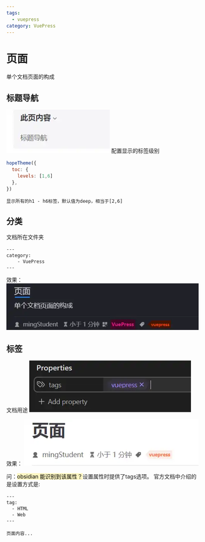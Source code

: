 ```yaml
---
tags:
  - vuepress
category: VuePress
---
```

# 页面
单个文档页面的构成
<!-- more -->
## 标题导航
![](./attachments/页面.webp)
配置显示的标签级别
``` js title:theme.ts
hopeTheme({
  toc: {
	levels: [1,6]
  },
})
```
	显示所有的h1 - h6标签，默认值为deep，相当于[2,6]

## 分类
文档所在文件夹
``` 
---
category:
	- VuePress
---
```
效果：
![](./attachments/页面-3.webp)
## 标签
文档用途
![](./attachments/页面-2.webp)

效果：
![](./attachments/页面-1.webp)

问：<mark style="background: #FFF3A3A6;">obsidian 能识别到该属性？</mark>设置属性时提供了tags选项。
官方文档中介绍的是设置方式是:
``` title:frontmatter
---
tag:
  - HTML
  - Web
---

页面内容...
```
